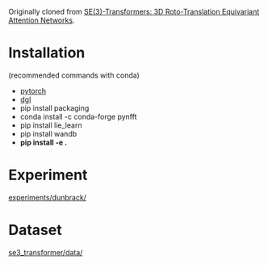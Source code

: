 Originally cloned from [SE(3)-Transformers: 3D Roto-Translation Equivariant Attention Networks](https://github.com/FabianFuchsML/se3-transformer-public).

# Installation
(recommended commands with conda)
- [pytorch](https://pytorch.org/)
- [dgl](https://www.dgl.ai/)
- pip install packaging
- conda install -c conda-forge pynfft
- pip install lie_learn
- pip install wandb
- **pip install -e .**

# Experiment
[experiments/dunbrack/](https://github.com/vwslz/se3_transformer/tree/master/experiments/dunbrack)

# Dataset
[se3_transformer/data/](https://github.com/vwslz/se3_transformer/tree/master/data)
